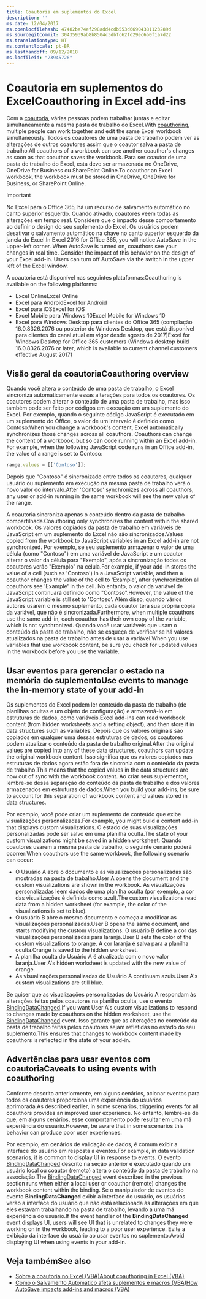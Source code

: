 ```yaml
---
title: Coautoria em suplementos do Excel
description: ''
ms.date: 12/04/2017
ms.openlocfilehash: 47482ba74ef298add4cdb553d66904381123289d
ms.sourcegitcommit: 30435939ab8b8504c3dbfc62fd29ec6b0f1a7d22
ms.translationtype: HT
ms.contentlocale: pt-BR
ms.lasthandoff: 09/12/2018
ms.locfileid: "23945726"
---
```

# <a name="coauthoring-in-excel-add-ins"></a><span data-ttu-id="b723e-102">Coautoria em suplementos do Excel</span><span class="sxs-lookup"><span data-stu-id="b723e-102">Coauthoring in Excel add-ins</span></span>  

<span data-ttu-id="b723e-103">Com a [coautoria](https://support.office.com/article/Collaborate-on-Excel-workbooks-at-the-same-time-with-co-authoring-7152aa8b-b791-414c-a3bb-3024e46fb104), várias pessoas podem trabalhar juntas e editar simultaneamente a mesma pasta de trabalho do Excel.</span><span class="sxs-lookup"><span data-stu-id="b723e-103">With [coauthoring](https://support.office.com/article/Collaborate-on-Excel-workbooks-at-the-same-time-with-co-authoring-7152aa8b-b791-414c-a3bb-3024e46fb104), multiple people can work together and edit the same Excel workbook simultaneously.</span></span> <span data-ttu-id="b723e-104">Todos os coautores de uma pasta de trabalho podem ver as alterações de outros coautores assim que o coautor salva a pasta de trabalho.</span><span class="sxs-lookup"><span data-stu-id="b723e-104">All coauthors of a workbook can see another coauthor's changes as soon as that coauthor saves the workbook.</span></span> <span data-ttu-id="b723e-105">Para ser coautor de uma pasta de trabalho do Excel, esta deve ser armazenada no OneDrive, OneDrive for Business ou SharePoint Online.</span><span class="sxs-lookup"><span data-stu-id="b723e-105">To coauthor an Excel workbook, the workbook must be stored in OneDrive, OneDrive for Business, or SharePoint Online.</span></span>

> [!IMPORTANT]
> <span data-ttu-id="b723e-p102">No Excel para o Office 365, há um recurso de salvamento automático no canto superior esquerdo. Quando ativado, coautores veem todas as alterações em tempo real. Considere que o impacto desse comportamento ao definir o design do seu suplemento do Excel. Os usuários podem desativar o salvamento automático na chave no canto superior esquerdo da janela do Excel.</span><span class="sxs-lookup"><span data-stu-id="b723e-p102">In Excel 2016 for Office 365, you will notice AutoSave in the upper-left corner. When AutoSave is turned on, coauthors see your changes in real time. Consider the impact of this behavior on the design of your Excel add-in. Users can turn off AutoSave via the switch in the upper left of the Excel window.</span></span>

<span data-ttu-id="b723e-110">A coautoria está disponível nas seguintes plataformas:</span><span class="sxs-lookup"><span data-stu-id="b723e-110">Coauthoring is available on the following platforms:</span></span>

- <span data-ttu-id="b723e-111">Excel Online</span><span class="sxs-lookup"><span data-stu-id="b723e-111">Excel Online</span></span>
- <span data-ttu-id="b723e-112">Excel para Android</span><span class="sxs-lookup"><span data-stu-id="b723e-112">Excel for Android</span></span>
- <span data-ttu-id="b723e-113">Excel para iOS</span><span class="sxs-lookup"><span data-stu-id="b723e-113">Excel for iOS</span></span>
- <span data-ttu-id="b723e-114">Excel Mobile para Windows 10</span><span class="sxs-lookup"><span data-stu-id="b723e-114">Excel Mobile for Windows 10</span></span>
- <span data-ttu-id="b723e-115">Excel para Windows Desktop para clientes do Office 365 (compilação 16.0.8326.2076 ou posterior do Windows Desktop, que está disponível para clientes do canal atual em vigor desde agosto de 2017)</span><span class="sxs-lookup"><span data-stu-id="b723e-115">Excel for Windows Desktop for Office 365 customers (Windows desktop build 16.0.8326.2076 or later, which is available to current channel customers effective August 2017)</span></span>

## <a name="coauthoring-overview"></a><span data-ttu-id="b723e-116">Visão geral da coautoria</span><span class="sxs-lookup"><span data-stu-id="b723e-116">Coauthoring overview</span></span>
 
<span data-ttu-id="b723e-p103">Quando você altera o conteúdo de uma pasta de trabalho, o Excel sincroniza automaticamente essas alterações para todos os coautores. Os coautores podem alterar o conteúdo de uma pasta de trabalho, mas isso também pode ser feito por códigos em execução em um suplemento do Excel. Por exemplo, quando o seguinte código JavaScript é executado em um suplemento do Office, o valor de um intervalo é definido como Contoso:</span><span class="sxs-lookup"><span data-stu-id="b723e-p103">When you change a workbook's content, Excel automatically synchronizes those changes across all coauthors. Coauthors can change the content of a workbook, but so can code running within an Excel add-in. For example, when the following JavaScript code runs in an Office add-in, the value of a range is set to Contoso:</span></span>

```js
range.values = [['Contoso']];
```
<span data-ttu-id="b723e-120">Depois que "Contoso" é sincronizado entre todos os coautores, qualquer usuário ou suplemento em execução na mesma pasta de trabalho verá o novo valor do intervalo.</span><span class="sxs-lookup"><span data-stu-id="b723e-120">After 'Contoso' synchronizes across all coauthors, any user or add-in running in the same workbook will see the new value of the range.</span></span> 

<span data-ttu-id="b723e-121">A coautoria sincroniza apenas o conteúdo dentro da pasta de trabalho compartilhada.</span><span class="sxs-lookup"><span data-stu-id="b723e-121">Coauthoring only synchronizes the content within the shared workbook.</span></span> <span data-ttu-id="b723e-122">Os valores copiados da pasta de trabalho em variáveis de JavaScript em um suplemento do Excel não são sincronizados.</span><span class="sxs-lookup"><span data-stu-id="b723e-122">Values copied from the workbook to JavaScript variables in an Excel add-in are not synchronized.</span></span> <span data-ttu-id="b723e-123">Por exemplo, se seu suplemento armazenar o valor de uma célula (como "Contoso") em uma variável de JavaScript e um coautor alterar o valor da célula para "Exemplo", após a sincronização todos os coautores verão "Exemplo" na célula.</span><span class="sxs-lookup"><span data-stu-id="b723e-123">For example, if your add-in stores the value of a cell (such as 'Contoso') in a JavaScript variable, and then a coauthor changes the value of the cell to 'Example', after synchronization all coauthors see 'Example' in the cell.</span></span> <span data-ttu-id="b723e-124">No entanto, o valor da variável de JavaScript continuará definido como "Contoso".</span><span class="sxs-lookup"><span data-stu-id="b723e-124">However, the value of the JavaScript variable is still set to 'Contoso'.</span></span> <span data-ttu-id="b723e-125">Além disso, quando vários autores usarem o mesmo suplemento, cada coautor terá sua própria cópia da variável, que não é sincronizada.</span><span class="sxs-lookup"><span data-stu-id="b723e-125">Furthermore, when multiple coauthors use the same add-in, each coauthor has their own copy of the variable, which is not synchronized.</span></span> <span data-ttu-id="b723e-126">Quando você usar variáveis que usam o conteúdo da pasta de trabalho, não se esqueça de verificar se há valores atualizados na pasta de trabalho antes de usar a variável.</span><span class="sxs-lookup"><span data-stu-id="b723e-126">When you use variables that use workbook content, be sure you check for updated values in the workbook before you use the variable.</span></span> 

## <a name="use-events-to-manage-the-in-memory-state-of-your-add-in"></a><span data-ttu-id="b723e-127">Usar eventos para gerenciar o estado na memória do suplemento</span><span class="sxs-lookup"><span data-stu-id="b723e-127">Use events to manage the in-memory state of your add-in</span></span>
 
<span data-ttu-id="b723e-128">Os suplementos do Excel podem ler conteúdo da pasta de trabalho (de planilhas ocultas e um objeto de configuração) e armazená-lo em estruturas de dados, como variáveis.</span><span class="sxs-lookup"><span data-stu-id="b723e-128">Excel add-ins can read workbook content (from hidden worksheets and a setting object), and then store it in data structures such as variables.</span></span> <span data-ttu-id="b723e-129">Depois que os valores originais são copiados em qualquer uma dessas estruturas de dados, os coautores podem atualizar o conteúdo da pasta de trabalho original.</span><span class="sxs-lookup"><span data-stu-id="b723e-129">After the original values are copied into any of these data structures, coauthors can update the original workbook content.</span></span> <span data-ttu-id="b723e-130">Isso significa que os valores copiados nas estruturas de dados agora estão fora de sincronia com o conteúdo da pasta de trabalho.</span><span class="sxs-lookup"><span data-stu-id="b723e-130">This means that the copied values in the data structures are now out of sync with the workbook content.</span></span> <span data-ttu-id="b723e-131">Ao criar seus suplementos, lembre-se dessa separação do conteúdo da pasta de trabalho e dos valores armazenados em estruturas de dados.</span><span class="sxs-lookup"><span data-stu-id="b723e-131">When you build your add-ins, be sure to account for this separation of workbook content and values stored in data structures.</span></span>

<span data-ttu-id="b723e-132">Por exemplo, você pode criar um suplemento de conteúdo que exibe visualizações personalizadas.</span><span class="sxs-lookup"><span data-stu-id="b723e-132">For example, you might build a content add-in that displays custom visualizations.</span></span> <span data-ttu-id="b723e-133">O estado de suas visualizações personalizadas pode ser salvo em uma planilha oculta.</span><span class="sxs-lookup"><span data-stu-id="b723e-133">The state of your custom visualizations might be saved in a hidden worksheet.</span></span> <span data-ttu-id="b723e-134">Quando coautores usarem a mesma pasta de trabalho, o seguinte cenário poderá ocorrer:</span><span class="sxs-lookup"><span data-stu-id="b723e-134">When coauthors use the same workbook, the following scenario can occur:</span></span>

- <span data-ttu-id="b723e-135">O Usuário A abre o documento e as visualizações personalizadas são mostradas na pasta de trabalho.</span><span class="sxs-lookup"><span data-stu-id="b723e-135">User A opens the document and the custom visualizations are shown in the workbook.</span></span> <span data-ttu-id="b723e-136">As visualizações personalizadas leem dados de uma planilha oculta (por exemplo, a cor das visualizações é definida como azul).</span><span class="sxs-lookup"><span data-stu-id="b723e-136">The custom visualizations read data from a hidden worksheet (for example, the color of the visualizations is set to blue).</span></span>
- <span data-ttu-id="b723e-137">O usuário B abre o mesmo documento e começa a modificar as visualizações personalizadas.</span><span class="sxs-lookup"><span data-stu-id="b723e-137">User B opens the same document, and starts modifying the custom visualizations.</span></span> <span data-ttu-id="b723e-138">O usuário B define a cor das visualizações personalizadas para laranja.</span><span class="sxs-lookup"><span data-stu-id="b723e-138">User B sets the color of the custom visualizations to orange.</span></span> <span data-ttu-id="b723e-139">A cor laranja é salva para a planilha oculta.</span><span class="sxs-lookup"><span data-stu-id="b723e-139">Orange is saved to the hidden worksheet.</span></span>
- <span data-ttu-id="b723e-140">A planilha oculta do Usuário A é atualizada com o novo valor laranja.</span><span class="sxs-lookup"><span data-stu-id="b723e-140">User A's hidden worksheet is updated with the new value of orange.</span></span>
- <span data-ttu-id="b723e-141">As visualizações personalizadas do Usuário A continuam azuis.</span><span class="sxs-lookup"><span data-stu-id="b723e-141">User A's custom visualizations are still blue.</span></span> 

<span data-ttu-id="b723e-142">Se quiser que as visualizações personalizadas do Usuário A respondam às alterações feitas pelos coautores na planilha oculta, use o evento [BindingDataChanged](https://docs.microsoft.com/javascript/api/office/office.bindingdatachangedeventargs?view=office-js).</span><span class="sxs-lookup"><span data-stu-id="b723e-142">If you want User A's custom visualizations to respond to changes made by coauthors on the hidden worksheet, use the [BindingDataChanged](https://docs.microsoft.com/javascript/api/office/office.bindingdatachangedeventargs?view=office-js) event.</span></span> <span data-ttu-id="b723e-143">Isso garante que as alterações no conteúdo da pasta de trabalho feitas pelos coautores sejam refletidas no estado do seu suplemento.</span><span class="sxs-lookup"><span data-stu-id="b723e-143">This ensures that changes to workbook content made by coauthors is reflected in the state of your add-in.</span></span>

## <a name="caveats-to-using-events-with-coauthoring"></a><span data-ttu-id="b723e-144">Advertências para usar eventos com coautoria</span><span class="sxs-lookup"><span data-stu-id="b723e-144">Caveats to using events with coauthoring</span></span> 

<span data-ttu-id="b723e-145">Conforme descrito anteriormente, em alguns cenários, acionar eventos para todos os coautores proporciona uma experiência do usuários aprimorada.</span><span class="sxs-lookup"><span data-stu-id="b723e-145">As described earlier, in some scenarios, triggering events for all coauthors provides an improved user experience.</span></span> <span data-ttu-id="b723e-146">No entanto, lembre-se de que, em alguns cenários, esse comportamento pode resultar em uma má experiência do usuário.</span><span class="sxs-lookup"><span data-stu-id="b723e-146">However, be aware that in some scenarios this behavior can produce poor user experiences.</span></span> 

<span data-ttu-id="b723e-147">Por exemplo, em cenários de validação de dados, é comum exibir a interface do usuário em resposta a eventos.</span><span class="sxs-lookup"><span data-stu-id="b723e-147">For example, in data validation scenarios, it is common to display UI in response to events.</span></span> <span data-ttu-id="b723e-148">O evento [BindingDataChanged](https://docs.microsoft.com/javascript/api/office/office.bindingdatachangedeventargs?view=office-js) descrito na seção anterior é executado quando um usuário local ou coautor (remoto) altera o conteúdo da pasta de trabalho na associação.</span><span class="sxs-lookup"><span data-stu-id="b723e-148">The [BindingDataChanged](https://docs.microsoft.com/javascript/api/office/office.bindingdatachangedeventargs?view=office-js) event described in the previous section runs when either a local user or coauthor (remote) changes the workbook content within the binding.</span></span> <span data-ttu-id="b723e-149">Se o manipulador de eventos do evento **BindingDataChanged** exibir a interface do usuário, os usuários verão a interface do usuário que não está relacionada às alterações em que eles estavam trabalhando na pasta de trabalho, levando a uma má experiência do usuário.</span><span class="sxs-lookup"><span data-stu-id="b723e-149">If the event handler of the **BindingDataChanged** event displays UI, users will see UI that is unrelated to changes they were working on in the workbook, leading to a poor user experience.</span></span> <span data-ttu-id="b723e-150">Evite a exibição da interface do usuário ao usar eventos no suplemento.</span><span class="sxs-lookup"><span data-stu-id="b723e-150">Avoid displaying UI when using events in your add-in.</span></span>

## <a name="see-also"></a><span data-ttu-id="b723e-151">Veja também</span><span class="sxs-lookup"><span data-stu-id="b723e-151">See also</span></span> 

- [<span data-ttu-id="b723e-152">Sobre a coautoria no Excel (VBA)</span><span class="sxs-lookup"><span data-stu-id="b723e-152">About coauthoring in Excel (VBA)</span></span>](https://docs.microsoft.com/office/vba/excel/concepts/about-coauthoring-in-excel) 
- [<span data-ttu-id="b723e-153">Como o Salvamento Automático afeta suplementos e macros (VBA)</span><span class="sxs-lookup"><span data-stu-id="b723e-153">How AutoSave impacts add-ins and macros (VBA)</span></span>](https://docs.microsoft.com/office/vba/library-reference/concepts/how-autosave-impacts-addins-and-macros) 
